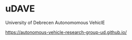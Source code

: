 # uDAVE
University of Debrecen Autonomomous VehiclE

https://autonomous-vehicle-research-group-ud.github.io/
